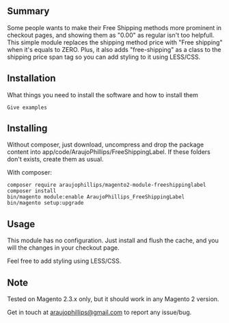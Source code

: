 ## Summary

Some people wants to make their Free Shipping methods more prominent in checkout pages, and showing them as "0.00" as regular isn't too helpfull.
This simple module replaces the shipping method price with "Free shipping" when it's equals to ZERO. Plus, it also adds "free-shipping" as a class to the
shipping price span tag so you can add styling to it using LESS/CSS.

## Installation

What things you need to install the software and how to install them

```
Give examples
```

## Installing

Without composer, just download, uncompress and drop the package content into app/code/AraujoPhillips/FreeShippingLabel. If these folders don't exists, create them as usual.

With composer:

```
composer require araujophillips/magento2-module-freeshippinglabel
composer install
bin/magento module:enable AraujoPhillips_FreeShippingLabel
bin/magento setup:upgrade
```

## Usage

This module has no configuration. Just install and flush the cache, and you will the changes in your checkout page.

Feel free to add styling using LESS/CSS.

## Note

Tested on Magento 2.3.x only, but it should work in any Magento 2 version.

Get in touch at araujophillips@gmail.com to report any issue/bug.
